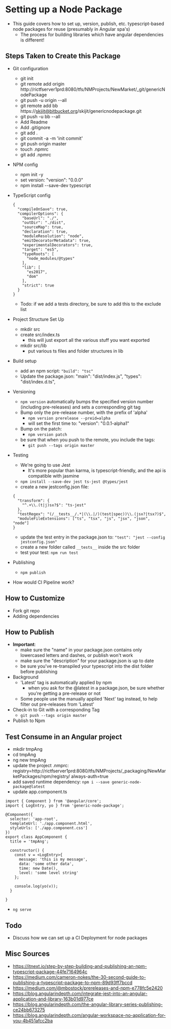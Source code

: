 Setting up a Node Package
============================

- This guide covers how to set up, version, publish, etc. typescript-based node packages for reuse (presumably in Angular spa's)
  - The process for building libraries which have angular dependencies is different!

## Steps Taken to Create this Package
- Git configuration
  - git init
  - git remote add origin http://rictfserver1prd:8080/tfs/NMProjects/NewMarket/_git/genericNodePackage
  - git push -u origin --all
  - git remote add bb https://skijit@bitbucket.org/skijit/genericnodepackage.git
  - git push -u bb --all
  - Add Readme
  - Add .gitignore
  - git add .
  - git commit -a -m 'init commit'
  - git push origin master
  - touch .npmrc
  - git add .npmrc

- NPM config
  - npm init -y
  - set version: "version": "0.0.0"
  - npm install --save-dev typescript 

- TypeScript config

  ```(json)
  {
    "compileOnSave": true,
    "compilerOptions": {
      "baseUrl": "./",
      "outDir": "./dist",
      "sourceMap": true,
      "declaration": true,
      "moduleResolution": "node",
      "emitDecoratorMetadata": true,
      "experimentalDecorators": true,
      "target": "es5",
      "typeRoots": [
        "node_modules/@types"
      ],
      "lib": [
        "es2017",
        "dom"
      ], 
      "strict": true      
    }
  }
  ```

  - Todo: if we add a tests directory, be sure to add this to the exclude list
- Project Structure Set Up
  - mkdir src
  - create src/index.ts
    - this will just export all the various stuff you want exported
  - mkdir src/lib
    - put various ts files and folder structures in lib
- Build setup
  - add an npm script: `"build": "tsc"`
  - Update the package.json:
      "main": "dist/index.js",
      "types": "dist/index.d.ts",
  
- Versioning
  - `npm version` automatically bumps the specified version number (including pre-releases) and sets a corresponding git tag
  - Bump only the pre-release number, with the prefix of 'alpha'
    - `npm version prerelease --preid=alpha`
    - will set the first time to: "version": "0.0.1-alpha1"
  - Bump on the patch:
    - `npm version patch`
  - be sure that when you push to the remote, you include the tags:
    - `git push --tags origin master`

- Testing
  - We're going to use Jest
    - It's more popular than karma, is typescript-friendly, and the api is compatible with jasmine
  - `npm install --save-dev jest ts-jest @types/jest`
  - create a new jestconfig.json file:

  ```(json)
  {
    "transform": {
      "^.+\\.(t|j)sx?$": "ts-jest"
    },
    "testRegex": "(/__tests__/.*|(\\.|/)(test|spec))\\.(jsx?|tsx?)$",
    "moduleFileExtensions": ["ts", "tsx", "js", "jsx", "json", "node"]
  }
  ```

  - update the test entry in the package.json to: `"test": "jest --config jestconfig.json"`
  - create a new folder called `__tests__` inside the src folder
  - test your test: `npm run test`

- Publishing
  - `npm publish`
  
- How would CI Pipeline work?

## How to Customize
- Fork git repo
- Adding dependencies


## How to Publish
- **Important**: 
  - make sure the "name" in your package.json contains only lowercased letters and dashes, or publish won't work
  - make sure the "description" for your package.json is up to date
  - be sure you've re-transpiled your typescript into the dist folder before publishing
- Background
  - 'Latest' tag is automatically applied by npm
    - when you ask for the @latest in a package.json, be sure whether you're getting a pre-release or not
  - Some people use the manually applied 'Next' tag instead, to help filter out pre-releases from 'Latest'
- Check-in to Git with a corresponding Tag
  - `git push --tags origin master`
- Publish to Npm

## Test Consume in an Angular project
- mkdir tmpAng
- cd tmpAng
- ng new tmpAng
- update the project .nmprc:
  registry=http://rictfserver1prd:8080/tfs/NMProjects/_packaging/NewMarketPackages/npm/registry/
  always-auth=true
- add saved runtime dependency: `npm i --save generic-node-package@latest`
- update app.component.ts

```(typescript)
import { Component } from '@angular/core';
import { LogEntry, yo } from 'generic-node-package';

@Component({
  selector: 'app-root',
  templateUrl: './app.component.html',
  styleUrls: ['./app.component.css']
})
export class AppComponent {
  title = 'tmpAng';

  constructor() {
    const v = <LogEntry>{
      message: 'this is my message',
      data: 'some other data',
      time: new Date(),
      level: 'some level string'
    };
      
    console.log(yo(v));  
  }
  
}
```

- `ng serve`

## Todo
- Discuss how we can set up a CI Deployment for node packages

## Misc Sources
- https://itnext.io/step-by-step-building-and-publishing-an-npm-typescript-package-44fe7164964c
- https://medium.com/cameron-nokes/the-30-second-guide-to-publishing-a-typescript-package-to-npm-89d93ff7bccd
- https://medium.com/@mbostock/prereleases-and-npm-e778fc5e2420
- https://blog.angularindepth.com/integrate-jest-into-an-angular-application-and-library-163b01d977ce
- https://blog.angularindepth.com/the-angular-library-series-publishing-ce24bb673275
- https://blog.angularindepth.com/angular-workspace-no-application-for-you-4b451afcc2ba